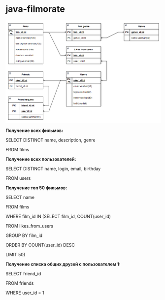 # java-filmorate

![database.png](database.png)

**Получение всех фильмов:**

SELECT DISTINCT name, description, genre

FROM films

**Получение всех пользователей:**

SELECT DISTINCT name, login, email, birthday

FROM users

**Получение топ 50 фильмов:**

SELECT name

FROM films

WHERE film_id IN (SELECT film_id, COUNT(user_id)

FROM likes_from_users

GROUP BY film_id

ORDER BY COUNT(user_id) DESC

LIMIT 50)

**Получение списка общих друзей с пользователем 1:**

SELECT friend_id

FROM friends

WHERE user_id = 1

